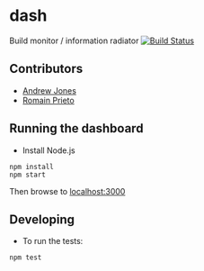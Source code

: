 # dash

Build monitor / information radiator
[![Build Status](https://secure.travis-ci.org/rprieto/dash.png?branch=master)](http://travis-ci.org/rprieto/dash)

## Contributors

* [Andrew Jones](https://github.com/akjones)
* [Romain Prieto](https://github.com/rprieto)

## Running the dashboard

* Install Node.js

```
npm install
npm start
```

Then browse to [localhost:3000](http://localhost:3000)

## Developing

* To run the tests:

```
npm test
```
